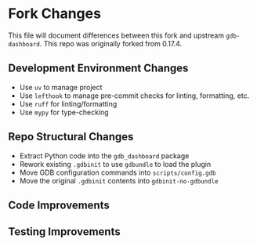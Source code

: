 # Fork Changes

This file will document differences between this fork and upstream `gdb-dashboard`.
This repo was originally forked from 0.17.4.

## Development Environment Changes

- Use `uv` to manage project
- Use `lefthook` to manage pre-commit checks for linting, formatting, etc.
- Use `ruff` for linting/formatting
- Use `mypy` for type-checking

## Repo Structural Changes

- Extract Python code into the `gdb_dashboard` package
- Rework existing `.gdbinit` to use `gdbundle` to load the plugin
- Move GDB configuration commands into `scripts/config.gdb`
- Move the original `.gdbinit` contents into `gdbinit-no-gdbundle`

## Code Improvements

## Testing Improvements

